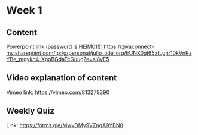 # Week 1
## Content
Powerpoint link (password is HEIM01!): https://zivaconnect-my.sharepoint.com/:p:/g/personal/julio_tide_org/EUNX0gI65xtLgnr10kVnRzYBe_mgykn4-XpoBGdaTcGuug?e=sl8yE5
## Video explanation of content
Vimeo link: https://vimeo.com/813279390
## Weekly Quiz
Link: https://forms.gle/MwvDMy9VZngA9YBN8


